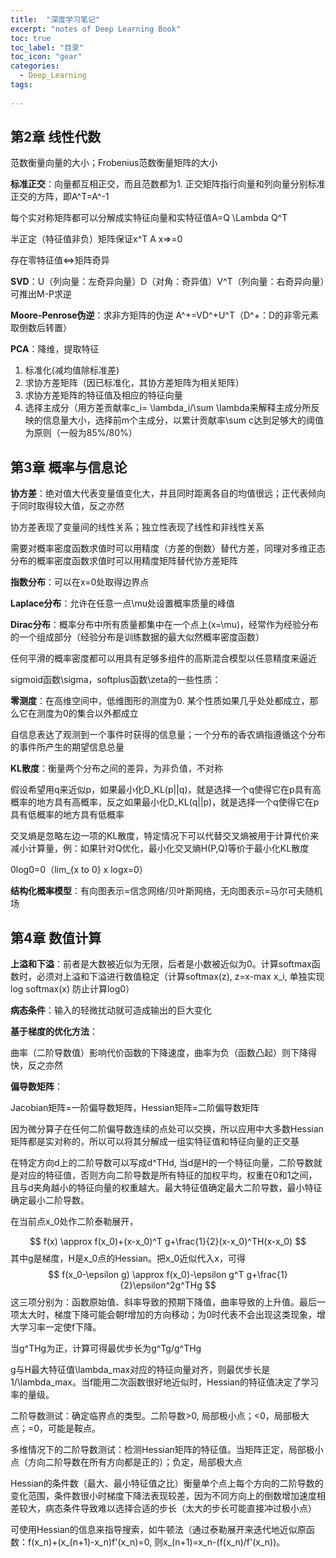 ```yaml
---
title:  "深度学习笔记"
excerpt: "notes of Deep Learning Book"
toc: true
toc_label: "目录"
toc_icon: "gear"
categories:
  - Deep_Learning
tags:
  
---
```


## 第2章 线性代数

范数衡量向量的大小；Frobenius范数衡量矩阵的大小

**标准正交**：向量都互相正交，而且范数都为1. 正交矩阵指行向量和列向量分别标准正交的方阵，即A^T=A^-1

每个实对称矩阵都可以分解成实特征向量和实特征值A=Q \Lambda Q^T

半正定（特征值非负）矩阵保证x^T A x=>=0

存在零特征值<=>矩阵奇异

**SVD**：U（列向量：左奇异向量）D（对角：奇异值）V^T（列向量：右奇异向量）可推出M-P求逆

**Moore-Penrose伪逆**：求非方矩阵的伪逆 A^+=VD^+U^T（D^+：D的非零元素取倒数后转置）

**PCA**：降维，提取特征

1. 标准化(减均值除标准差)
2. 求协方差矩阵（因已标准化，其协方差矩阵为相关矩阵）
3. 求协方差矩阵的特征值及相应的特征向量
4. 选择主成分（用方差贡献率c_i= \lambda_i/\sum \lambda来解释主成分所反映的信息量大小，选择前m个主成分，以累计贡献率\sum c达到足够大的阈值为原则（一般为85%/80%）

## 第3章 概率与信息论

**协方差**：绝对值大代表变量值变化大，并且同时距离各自的均值很远；正代表倾向于同时取得较大值，反之亦然

协方差表现了变量间的线性关系；独立性表现了线性和非线性关系

需要对概率密度函数求值时可以用精度（方差的倒数）替代方差，同理对多维正态分布的概率密度函数求值时可以用精度矩阵替代协方差矩阵

**指数分布**：可以在x=0处取得边界点

**Laplace分布**：允许在任意一点\mu处设置概率质量的峰值

**Dirac分布**：概率分布中所有质量都集中在一个点上(x=\mu)，经常作为经验分布的一个组成部分（经验分布是训练数据的最大似然概率密度函数）

任何平滑的概率密度都可以用具有足够多组件的高斯混合模型以任意精度来逼近

sigmoid函数\sigma，softplus函数\zeta的一些性质：

**零测度**：在高维空间中，低维图形的测度为0. 某个性质如果几乎处处都成立，那么它在测度为0的集合以外都成立

自信息表达了观测到一个事件时获得的信息量；一个分布的香农熵指遵循这个分布的事件所产生的期望信息总量

**KL散度**：衡量两个分布之间的差异，为非负值，不对称

假设希望用q来近似p，如果最小化D_KL(p||q)，就是选择一个q使得它在p具有高概率的地方具有高概率，反之如果最小化D_KL(q||p)，就是选择一个q使得它在p具有低概率的地方具有低概率

交叉熵是忽略左边一项的KL散度，特定情况下可以代替交叉熵被用于计算代价来减小计算量，例：如果针对Q优化，最小化交叉熵H(P,Q)等价于最小化KL散度

0log0=0（lim_{x to 0} x logx=0） 

**结构化概率模型**：有向图表示=信念网络/贝叶斯网络，无向图表示=马尔可夫随机场

## 第4章 数值计算

**上溢和下溢**：前者是大数被近似为无限，后者是小数被近似为0。计算softmax函数时，必须对上溢和下溢进行数值稳定（计算softmax(z), z=x-max x_i, 单独实现log softmax(x) 防止计算log0）

**病态条件**：输入的轻微扰动就可造成输出的巨大变化

**基于梯度的优化方法**：

曲率（二阶导数值）影响代价函数的下降速度，曲率为负（函数凸起）则下降得快，反之亦然

**偏导数矩阵**：

Jacobian矩阵=一阶偏导数矩阵，Hessian矩阵=二阶偏导数矩阵

因为微分算子在任何二阶偏导数连续的点处可以交换，所以应用中大多数Hessian矩阵都是实对称的，所以可以将其分解成一组实特征值和特征向量的正交基

在特定方向d上的二阶导数可以写成d^THd, 当d是H的一个特征向量，二阶导数就是对应的特征值，否则方向二阶导数是所有特征的加权平均，权重在0和1之间，且与d夹角越小的特征向量的权重越大。最大特征值确定最大二阶导数，最小特征确定最小二阶导数。

在当前点x_0处作二阶泰勒展开，

$$
f(x) \approx f(x_0)+(x-x_0)^T g+\frac{1}{2}(x-x_0)^TH(x-x_0)
$$
其中g是梯度，H是x_0点的Hessian。把x_0近似代入x，可得
$$
f(x_0-\epsilon g) \approx f(x_0)-\epsilon g^T g+\frac{1}{2}\epsilon^2g^THg
$$
这三项分别为：函数原始值、斜率导致的预期下降值，曲率导致的上升值。最后一项太大时，梯度下降可能会朝f增加的方向移动；为0时代表不会出现这类现象，增大学习率一定使f下降。

当g^THg为正，计算可得最优步长为g^Tg/g^THg

g与H最大特征值\lambda_max对应的特征向量对齐，则最优步长是1/\lambda_max。当f能用二次函数很好地近似时，Hessian的特征值决定了学习率的量级。

二阶导数测试：确定临界点的类型。二阶导数>0, 局部极小点；<0，局部极大点；=0，可能是鞍点。

多维情况下的二阶导数测试：检测Hessian矩阵的特征值。当矩阵正定，局部极小点（方向二阶导数在所有方向都是正的）；负定，局部极大点

Hessian的条件数（最大、最小特征值之比）衡量单个点上每个方向的二阶导数的变化范围，条件数很小时梯度下降法表现较差，因为不同方向上的倒数增加速度相差较大，病态条件导致难以选择合适的步长（太大的步长可能直接冲过极小点）

可使用Hessian的信息来指导搜索，如牛顿法（通过泰勒展开来迭代地近似原函数：f(x_n)+(x_(n+1)-x_n)f'(x_n)=0, 则x_(n+1)=x_n-(f(x_n)/f'(x_n))。



